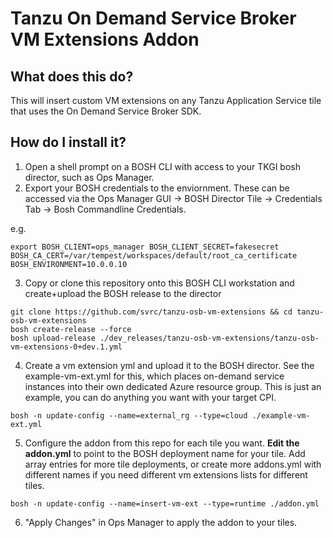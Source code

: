 # Tanzu On Demand Service Broker VM Extensions Addon

## What does this do?

This will insert custom VM extensions on any Tanzu Application Service tile that uses the On Demand Service Broker SDK.


## How do I install it?

1. Open a shell prompt on a BOSH CLI with access to your TKGI bosh director, such as Ops Manager.
2. Export your BOSH credentials to the enviornment.  These can be accessed via the Ops Manager GUI -> BOSH Director Tile -> Credentials Tab -> Bosh Commandline Credentials.    

e.g.
```
export BOSH_CLIENT=ops_manager BOSH_CLIENT_SECRET=fakesecret BOSH_CA_CERT=/var/tempest/workspaces/default/root_ca_certificate  BOSH_ENVIRONMENT=10.0.0.10
```
3. Copy or clone this repository onto this BOSH CLI workstation and create+upload the BOSH release to the director

```
git clone https://github.com/svrc/tanzu-osb-vm-extensions && cd tanzu-osb-vm-extensions
bosh create-release --force
bosh upload-release ./dev_releases/tanzu-osb-vm-extensions/tanzu-osb-vm-extensions-0+dev.1.yml 

```
4. Create a vm extension yml and upload it to the BOSH director.   See the example-vm-ext.yml for this, which places on-demand service instances into their own dedicated Azure resource group.   This is just an example, you can do anything you want with your target CPI. 
```
bosh -n update-config --name=external_rg --type=cloud ./example-vm-ext.yml
```
5. Configure the addon from this repo for each tile you want.   **Edit the addon.yml** to point to the BOSH deployment name for your tile.   Add array entries for more tile deployments, or create more addons.yml with different names if you need different vm extensions lists for different tiles. 
```
bosh -n update-config --name=insert-vm-ext --type=runtime ./addon.yml
```
6. "Apply Changes" in Ops Manager to apply the addon to your tiles.


